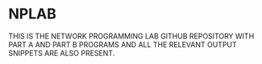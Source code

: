 # NPLAB
THIS IS THE NETWORK PROGRAMMING LAB GITHUB REPOSITORY WITH PART A AND PART B PROGRAMS AND ALL THE RELEVANT OUTPUT SNIPPETS ARE ALSO PRESENT.
